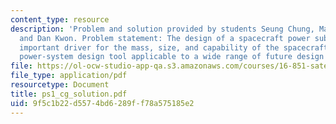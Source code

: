 ```yaml
---
content_type: resource
description: 'Problem and solution provided by students Seung Chung, Mark Hilstad,
  and Dan Kwon. Problem statement: The design of a spacecraft power subsystem is an
  important driver for the mass, size, and capability of the spacecraft. Create a
  power-system design tool applicable to a wide range of future design problems.'
file: https://ol-ocw-studio-app-qa.s3.amazonaws.com/courses/16-851-satellite-engineering-fall-2003/9f5c1b22d5574bd6289ff78a575185e2_ps1_cg_solution.pdf
file_type: application/pdf
resourcetype: Document
title: ps1_cg_solution.pdf
uid: 9f5c1b22-d557-4bd6-289f-f78a575185e2
---
```

